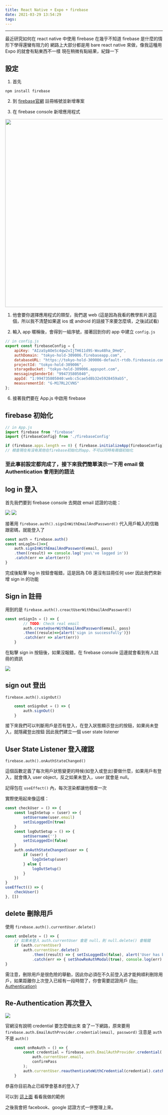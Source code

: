 ```yaml
---
title: React Native + Expo + firebase
date: 2021-03-29 13:54:29
tags:
---
```

***

最近研究如何在 react native 中使用 firebase
在幾乎不知道 firebase 是什麼的情形下學得還蠻有阻力的
網路上大部分都是用 bare react native 來做，像我這種用 Expo 的就會有點東西不一樣
現在稍微有點結果，紀錄一下

## 設定

1. 首先 
```
npm install firebase
```

2. 到 [firebase官網](https://www.notion.so/React-Native-a082224d7c1a4ed2974b48222c27f399#0506bd16f235404ab6fc5542fadc2079 'firebase') 註冊帳號並新增專案

3. 在 firebase console 新增應用程式
<img src="新增應用程式.png" width="600px" />

1. 他會要你選擇應用程式的類型，我們選 web (這是因為我看的教學影片選這個，所以我不清楚如果選 ios 或 android 的話接下來要怎麼填，之後試試看)

2. 輸入 app 暱稱後，會得到一組序號，接著回到你的 app 中建立 `config.js`
```javascript
// in config.js
export const firebaseConfig = {
    apiKey: "AIzaSyAOeSc4qw2vIjTH611d9S-Wxu48ha_DHeQ",
    authDomain: "tokyo-hold-309006.firebaseapp.com",
    databaseURL: "https://tokyo-hold-309006-default-rtdb.firebaseio.com",
    projectId: "tokyo-hold-309006",
    storageBucket: "tokyo-hold-309006.appspot.com",
    messagingSenderId: "994735805040",
    appId: "1:994735805040:web:c5cae5d8b32e5928459ab5",
    measurementId: "G-M17RL2CVNS"
};
```

6. 接著我們要在 App.js 中啟用 firebase
## firebase 初始化

```javascript
// in App.js
import firebase from 'firebase'
import {firebaseConfig} from './firebaseConfig'

if (firebase.apps.length == 0) { firebase.initializeApp(firebaseConfig) }  
// 檢查現在有沒有其他在firebase初始化的app，不可以同時有兩個初始化
```
### 至此事前設定都完成了，接下來我們簡單演示一下用 email 做 Authentication 會用到的語法

## log in 登入

首先我們要到 firebase console 去開啟 email 認證的功能：

<img src="開啟email認證1.png"/>
<img src="開啟email認證2.png"/>

 接著用 `firebase.auth().signInWithEmailAndPassword()`
 代入用戶輸入的信箱跟密碼，就能登入了
```javascript
const auth = firebase.auth()
const onLogIn=()=>{
	auth.signInWithEmailAndPassword(email, pass)
	.then((result) => console.log('you\'ve logged in'))
	.catch(err => alert(err))
}
```
 完成後點擊 log in 按鈕會報錯，這是因為 DB 還沒有註冊任何 user
 因此我們來新增 sign in 的功能

## Sign in 註冊 

用到的是 `firebase.auth().creactUserWithEmailAndPassword()`

```javascript
const onSignIn = () => {
        // TODO: Check real email
        auth.createUserWithEmailAndPassword(email, pass)
        .then((resule)=>{alert('sign in successfully')})
        .catch(err => alert(err))
    }
```

在點擊 sign in 按鈕後，如果沒報錯，在 firebase console 這邊就會看到有人註冊的資訊

<img src="用戶註冊.png" />

## sign out 登出

`firebase.auth().signOut()`

```javascript
    const onSignOut = () => {
        auth.signOut()
    }
```

接下來我們可以判斷用戶是否有登入，在登入狀態顯示登出的按鈕，如果尚未登入，就隱藏登出按鈕
因此我們建立一個 user state listener

## User State Listener 登入確認

`firebase.auth().onAuthStateChanged()`

這個函數定義了每次用戶狀態變更的時候(如登入或登出)要做什麼，如果用戶有登入，就會傳入 user object，反之如果未登入，user 就會是 null。

記得包在 `useEffect()` 內，每次渲染都讓他檢查一次

實際使用起來像這樣：

```javascript
const checkUser = () => {
    const logInSetup = (user) => {
        setUsername(user.email)
        setIsLoggedIn(true)
    }
    const logOutSetup = () => {
        setUsername('')
        setIsLoggedIn(false)
    }
    auth.onAuthStateChanged(user => {
        if (user) {
            logInSetup(user)
        } else {
            logOutSetup()
        }
    })
}
useEffect(() => {
    checkUser()
}, [])
```

## delete 刪除用戶

使用 `firebase.auth().currentUser.delete()`
```javascript
const onDelete = () => {
	// 如果未登入 auth.currentUser 會是 null，則 null.delete() 會報錯
    if (auth.currentUser)   
        auth.currentUser.delete()
            .then((result) => { setIsLoggedIn(false), alert('User has been deleted!') })
            .catch(err => { setShowReAuthModal(true), console.log(err) })
}
```

需注意，刪除用戶是很危險的舉動，因此你必須在不久前登入過才能夠順利刪除用戶，如果距離你上次登入已經有一段時間了，你會需要認證用戶 [(Re-Authentication)](https://firebase.google.com/docs/auth/web/manage-users#re-authenticate_a_user 'firebase re-auth tag')


## Re-Authentication 再次登入
<img src="re-Auth.png" />

官網沒有說明 credential 要怎麼做出來
查了一下網路，原來要用 `firebase.auth.EmailAuthProvider.credential(email, password)`
注意是 `auth` 不是 `auth()`

```javascript
    const onReAuth = () => {
        const credential = firebase.auth.EmailAuthProvider.credential(
            auth.currentUser.email,
            confirmPass
        );
        auth.currentUser.reauthenticateWithCredential(credential).catch(err => alert(err))
    }
```

恭喜你目前為止已經學會基本的登入了

可以到 [這上面](https://github.com/roto93/react-native-firebase-works 'my github page') 看看我做的範例

之後我會把 facebook、google 認證方式一併整理上來。








